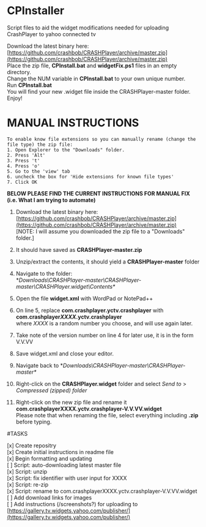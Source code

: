 CPInstaller
===========

Script files to aid the widget modifications needed for uploading CrashPlayer to yahoo connected tv  
  
Download the latest binary here: [https://github.com/crashbob/CRASHPlayer/archive/master.zip](https://github.com/crashbob/CRASHPlayer/archive/master.zip)   
Place the zip file, **CPInstall.bat** and **widgetFix.ps1** files in an empty directory.  
Change the NUM variable in **CPInstall.bat** to your own unique number.  
Run **CPInstall.bat**  
You will find your new .widget file inside the CRASHPlayer-master folder.  
Enjoy!

# MANUAL INSTRUCTIONS
```  
To enable know file extensions so you can manually rename (change the file type) the zip file:  
1. Open Explorer to the "Downloads" folder.  
2. Press 'Alt'  
3. Press 't'  
4. Press 'o'  
5. Go to the 'view' tab  
6. uncheck the box for 'Hide extensions for known file types'  
7. Click OK
```  
**BELOW PLEASE FIND THE CURRENT INSTRUCTIONS FOR MANUAL FIX  
(i.e. What I am trying to automate)**  

1. Download the latest binary here: [https://github.com/crashbob/CRASHPlayer/archive/master.zip](https://github.com/crashbob/CRASHPlayer/archive/master.zip)  
[NOTE: I will assume you downloaded the zip file to a "Downloads" folder.]

2. It should have saved as **CRASHPlayer-master.zip**

3. Unzip/extract the contents, it should yield a **CRASHPlayer-master** folder

4. Navigate to the folder:  
    **Downloads\CRASHPlayer-master\CRASHPlayer-master\CRASHPlayer.widget\Contents\**

5. Open the file **widget.xml** with WordPad or NotePad++

7. On line 5, replace **com.crashplayer.yctv.crashplayer** with **com.crashplayer*XXXX*.yctv.crashplayer**  
    where *XXXX* is a random number you choose, and will use again later.

8. Take note of the version number on line 4 for later use, it is in the form V.V.VV

9. Save widget.xml and close your editor.

10. Navigate back to **Downloads\CRASHPlayer-master\CRASHPlayer-master\**

12. Right-click on the **CRASHPlayer.widget** folder and select *Send to* > *Compressed (zipped) folder*

13. Right-click on the new zip file and rename it  
    **com.crashplayerXXXX.yctv.crashplayer-V.V.VV.widget**  
    Please note that when renaming the file, select everything including **.zip** before typing.


#TASKS

[x] Create repositry  
[x] Create initial instructions in readme file  
[x] Begin formatting and updating  
[ ] Script: auto-downloading latest master file  
[x] Script: unzip  
[x] Script: fix identifier with user input for XXXX  
[x] Script: re-zip  
[x] Script: rename to com.crashplayerXXXX.yctv.crashplayer-V.V.VV.widget  
[ ] Add download links for images  
[ ] Add instructions (/screenshots?) for uploading to [https://gallery.tv.widgets.yahoo.com/publisher/](https://gallery.tv.widgets.yahoo.com/publisher/)
